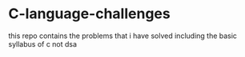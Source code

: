 # C-language-challenges
this repo contains the problems that i have solved including the basic syllabus of c not dsa
